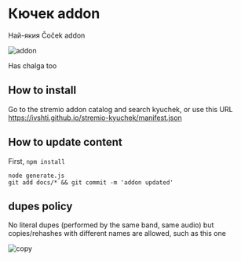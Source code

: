 # Кючек addon

Най-якия Čoček addon

![addon](https://i.ytimg.com/vi/4z4D0F37VHE/hqdefault.jpg)


Has chalga too

## How to install

Go to the stremio addon catalog and search kyuchek, or use this URL https://ivshti.github.io/stremio-kyuchek/manifest.json

## How to update content

First, `npm install`

```
node generate.js
git add docs/* && git commit -m 'addon updated'
```

## dupes policy

No literal dupes (performed by the same band, same audio) but copies/rehashes with different names are allowed, such as this one

![copy](./dupes.png)

